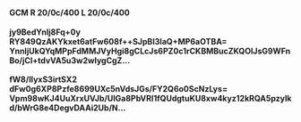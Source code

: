 #### GCM R 20/0c/400 L 20/0c/400
**jy9BedYnIj8Fq+0y**<br/>**RY849QzAKYkxet6atFw608f++SJpBl3IaQ+MP6aOTBA=**<br/>**YnnIjUkQYqMPpFdMMJVyHgi8gCLcJs6PZ0c1rCKBMBucZKQOlJsG9WFnBo/jCl+tdvVA5u3w2wlygCgZ...**<br/><br/>
**fW8/IIyxS3irtSX2**<br/>**dFw0g6XP8Pzfe8699UXc5nVdsJGs/FY2Q6o0ScNzLys=**<br/>**Vpm98wKJ4UuXrxUVJb/UIGa8PbVRI1fQUdgtuKU8xw4kyz12kRQA5pzylkd/bWrG8e4DegvDAAi2Ub/N...**